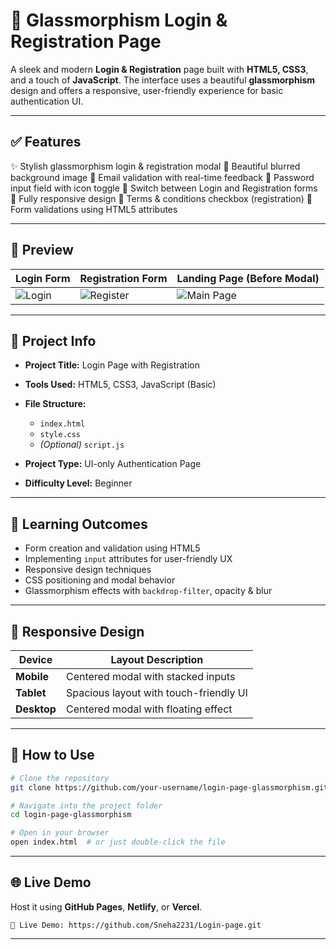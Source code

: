 # 🔐 Glassmorphism Login & Registration Page

A sleek and modern **Login & Registration** page built with **HTML5, CSS3**, and a touch of **JavaScript**. The interface uses a beautiful **glassmorphism** design and offers a responsive, user-friendly experience for basic authentication UI.

---

## ✅ Features

✨ Stylish glassmorphism login & registration modal
🌄 Beautiful blurred background image
🧾 Email validation with real-time feedback
🔐 Password input field with icon toggle
🔁 Switch between Login and Registration forms
📱 Fully responsive design
📄 Terms & conditions checkbox (registration)
📌 Form validations using HTML5 attributes

---

## 📸 Preview

| Login Form                                       | Registration Form                                   | Landing Page (Before Modal)                          |
| ------------------------------------------------ | --------------------------------------------------- | ---------------------------------------------------- |
| ![Login](./Screenshot%202025-06-26%20155908.png) | ![Register](./Screenshot%202025-06-26%20155920.png) | ![Main Page](./Screenshot%202025-06-26%20155533.png) |

---

## 📁 Project Info

* **Project Title:** Login Page with Registration
* **Tools Used:** HTML5, CSS3, JavaScript (Basic)
* **File Structure:**

  * `index.html`
  * `style.css`
  * *(Optional)* `script.js`
* **Project Type:** UI-only Authentication Page
* **Difficulty Level:** Beginner

---

## 🧠 Learning Outcomes

* Form creation and validation using HTML5
* Implementing `input` attributes for user-friendly UX
* Responsive design techniques
* CSS positioning and modal behavior
* Glassmorphism effects with `backdrop-filter`, opacity & blur

---

## 📱 Responsive Design

| Device      | Layout Description                     |
| ----------- | -------------------------------------- |
| **Mobile**  | Centered modal with stacked inputs     |
| **Tablet**  | Spacious layout with touch-friendly UI |
| **Desktop** | Centered modal with floating effect    |

---

## 🚀 How to Use

```bash
# Clone the repository
git clone https://github.com/your-username/login-page-glassmorphism.git

# Navigate into the project folder
cd login-page-glassmorphism

# Open in your browser
open index.html  # or just double-click the file
```

---

## 🌐 Live Demo

Host it using **GitHub Pages**, **Netlify**, or **Vercel**.

```
🔗 Live Demo: https://github.com/Sneha2231/Login-page.git
```

---


